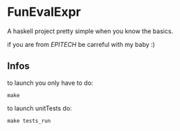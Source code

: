 # FunEvalExpr

A haskell project pretty simple when you know the basics.

if you are from *EPITECH* be carreful with my baby :)

## Infos

to launch you only have to do:

```
make
```
to launch unitTests do:
```
make tests_run
```
